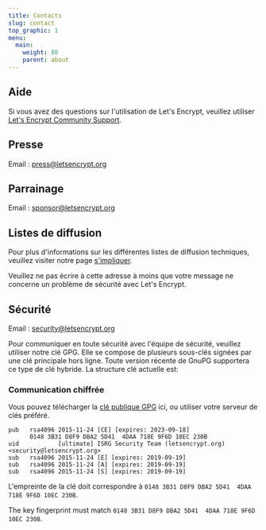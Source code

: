```yaml
---
title: Contacts
slug: contact
top_graphic: 1
menu:
  main:
    weight: 80
    parent: about
---
```


## Aide

Si vous avez des questions sur l'utilisation de Let's Encrypt, veuillez utiliser [Let's Encrypt Community Support](https://community.letsencrypt.org/).

## Presse

Email : <press@letsencrypt.org>

## Parrainage

Email : <sponsor@letsencrypt.org>

## Listes de diffusion

Pour plus d'informations sur les différentes listes de diffusion techniques, veuillez visiter notre page [s'impliquer](/fr/getinvolved/).

Veuillez ne pas écrire à cette adresse à moins que votre message ne concerne un problème de sécurité avec Let's Encrypt.

## Sécurité

Email : <security@letsencrypt.org>

Pour communiquer en toute sécurité avec l'équipe de sécurité, veuillez utiliser notre clé GPG. Elle se compose de plusieurs sous-clés signées par une clé principale hors ligne. Toute version récente de GnuPG supportera ce type de clé hybride. La structure clé actuelle est:

### Communication chiffrée

Vous pouvez télécharger la [clé publique GPG](/security_letsencrypt.org-publickey.asc) ici, ou utiliser votre serveur de clés préféré.

    pub   rsa4096 2015-11-24 [CE] [expires: 2023-09-18]
          0148 3B31 D8F9 DBA2 5D41  4DAA 718E 9F6D 10EC 230B
    uid           [ultimate] ISRG Security Team (letsencrypt.org) <security@letsencrypt.org>
    sub   rsa4096 2015-11-24 [E] [expires: 2019-09-19]
    sub   rsa4096 2015-11-24 [A] [expires: 2019-09-19]
    sub   rsa4096 2015-11-24 [S] [expires: 2019-09-19]
    

L'empreinte de la clé doit correspondre à `0148 3B31 D8F9 DBA2 5D41  4DAA 718E 9F6D 10EC 230B`.

The key fingerprint must match `0148 3B31 D8F9 DBA2 5D41  4DAA 718E 9F6D 10EC 230B`.